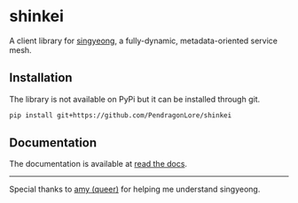 # shinkei

A client library for [singyeong](https://github.com/queer/singyeong), a fully-dynamic, metadata-oriented service mesh.

## Installation

The library is not available on PyPi but it can be installed through git.

```bash
pip install git+https://github.com/PendragonLore/shinkei
```

## Documentation

The documentation is available at [read the docs](https://shinkei.rtfd.io).


---

Special thanks to [amy (queer)](https://github.com/queer/) for helping me understand singyeong.